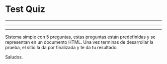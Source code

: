 # Test Quiz

___

---

***

Sistema simple con 5 preguntas, estas preguntas están predefinidas y se representan en un documento HTML. Una vez terminas de desarrollar la prueba, el sitio la da por finalizada y te da tu resultado.

Saludos.